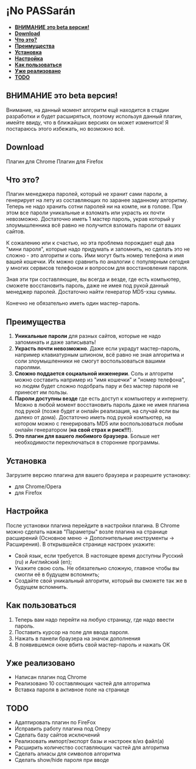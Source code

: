 ¡No PASSarán
============

- **[ВНИМАНИЕ это beta версия!](#alert)**
- **[Download](#download)**
- **[Что это?](#wtf)**
- **[Преимущества](#advantages)**
- **[Установка](#install)**
- **[Настройка](#setting)**
- **[Как пользоваться](#use)**
- **[Уже реализовано](#implemented)**
- **[TODO](#todo)**


ВНИМАНИЕ это beta версия!
-------------------------

Внимание, на данный момент алгоритм ещё находится в стадии разработки и будет
расширяться, поэтому используя данный плагин, имейте ввиду, что в ближайших
версиях он может изменится! Я постараюсь этого избежать, но возможно всё.


Download
--------

Плагин для Chrome
Плагин для Firefox


Что это?
--------

Плагин менеджера паролей, который не хранит сами пароли, а генерирует на лету из
составляющих по заранее заданному алгоритму. Теперь не надо хранить сотни
паролей ни на компе, ни в голове. При этом все пароли уникальные и взломать или
украсть их почти невозможно. Достаточно иметь 1 мастер пароль, украв который у
злоумышленника всё равно не получится взломать пароли от ваших сайтов.

К сожалению или к счастью, но эта проблема порождает ещё два "мини пароля",
которые надо придумать и запомнить, но сделать это не сложно - это
алгоритм и соль. Ими могут быть номер телефона и имя вашей кошечки. Их можно
сравнить по аналогии с популярным сегодня у многих сервисов телефоном и вопросом
для восстановления пароля.

Зная эти три составляющие, вы всегда и везде, где есть компьютер, сможете
восстановить пароль, даже не имея под рукой данный менеджер паролей. Достаточно
найти генератор MD5-хэш суммы.

Конечно не обязательно иметь один мастер-пароль.


Преимущества
------------

1. **Уникальные пароли** для разных сайтов, которые не надо запоминать и даже
записывать!
2. **Украсть почти невозможно**. Даже если украдут мастер-пароль, например
клавиатурным шпионом, всё равно не зная алгоритма и соли злоумышленники не
смогут воспользоваться вашими паролями.
3. **Сложно поддается социальной инженерии**. Соль и алгоритм можно составить
например из "имя кошечки" и "номер телефона", но людям будет сложно подобрать
пару и без мастер пароля не принесет им пользы.
4. **Пароли доступны везде** где есть доступ к компьютеру и интернету. Можно в
любой момент восстановить пароль даже не имея плагина под рукой (позже будет и
онлайн реализация, на случай если вы далеко от дома). Достаточно иметь под
рукой компьютер, на котором можно с генерировать MD5 или воспользоваться любым
онлайн генератором (**на свой страх и риск!!!**).
5. **Это плагин для вашего любимого браузера**. Больше нет необходимости
переключаться в сторонние программы.


Установка
---------

Загрузите версию плагина для вашего браузера и разрешите установку:
- для Chrome/Opera
- для Firefox


Настройка
---------

После установки плагина перейдите в настройки плагина. В Chrome можно сделать
нажав "Параметры" возле плагина на странице расширений (Основное меню ->
Дополнительные инструменты -> Расширения). В открывшейся странице настроек
укажите:
- Свой язык, если требуется. В настоящее время доступны Русский (ru) и
Английский (en);
- Укажите свою соль. Не обязательно сложную, главное чтобы вы смогли её в
будущем вспомнить;
- Создайте свой уникальный алгоритм, который вы сможете так же в будущем
вспомнить.


Как пользоваться
----------------

1. Теперь вам надо перейти на любую страницу, где надо ввести пароль.
2. Поставить курсор на поле для ввода пароля.
3. Нажать в панели браузера на значок дополнения
4. В появившемся окне вбить свой мастер-пароль и нажать ОК


Уже реализовано
---------------

- Написан плагин под Chrome
- Реализовано 10 составляющих частей для алгоритма
- Вставка пароля в активное поле на странице


TODO
----

- Адаптировать плагин по FireFox
- Исправить работу плагина под Оперу
- Сделать базу сайтов исключений
- Реализовать импорт/экспорт базы и настроек в/из файл(а)
- Расширить количество составляющих частей для алгоритма
- Сделать алиасы для символов алгоритма
- Сделать show/hide пароля при вводе